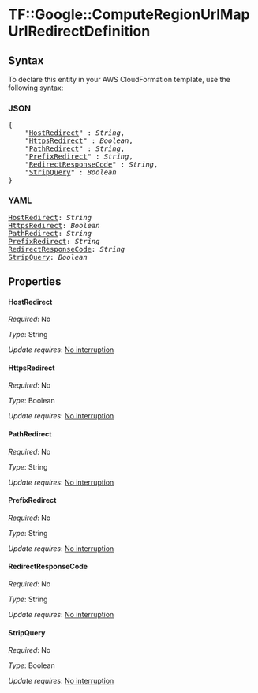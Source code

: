 # TF::Google::ComputeRegionUrlMap UrlRedirectDefinition

## Syntax

To declare this entity in your AWS CloudFormation template, use the following syntax:

### JSON

<pre>
{
    "<a href="#hostredirect" title="HostRedirect">HostRedirect</a>" : <i>String</i>,
    "<a href="#httpsredirect" title="HttpsRedirect">HttpsRedirect</a>" : <i>Boolean</i>,
    "<a href="#pathredirect" title="PathRedirect">PathRedirect</a>" : <i>String</i>,
    "<a href="#prefixredirect" title="PrefixRedirect">PrefixRedirect</a>" : <i>String</i>,
    "<a href="#redirectresponsecode" title="RedirectResponseCode">RedirectResponseCode</a>" : <i>String</i>,
    "<a href="#stripquery" title="StripQuery">StripQuery</a>" : <i>Boolean</i>
}
</pre>

### YAML

<pre>
<a href="#hostredirect" title="HostRedirect">HostRedirect</a>: <i>String</i>
<a href="#httpsredirect" title="HttpsRedirect">HttpsRedirect</a>: <i>Boolean</i>
<a href="#pathredirect" title="PathRedirect">PathRedirect</a>: <i>String</i>
<a href="#prefixredirect" title="PrefixRedirect">PrefixRedirect</a>: <i>String</i>
<a href="#redirectresponsecode" title="RedirectResponseCode">RedirectResponseCode</a>: <i>String</i>
<a href="#stripquery" title="StripQuery">StripQuery</a>: <i>Boolean</i>
</pre>

## Properties

#### HostRedirect

_Required_: No

_Type_: String

_Update requires_: [No interruption](https://docs.aws.amazon.com/AWSCloudFormation/latest/UserGuide/using-cfn-updating-stacks-update-behaviors.html#update-no-interrupt)

#### HttpsRedirect

_Required_: No

_Type_: Boolean

_Update requires_: [No interruption](https://docs.aws.amazon.com/AWSCloudFormation/latest/UserGuide/using-cfn-updating-stacks-update-behaviors.html#update-no-interrupt)

#### PathRedirect

_Required_: No

_Type_: String

_Update requires_: [No interruption](https://docs.aws.amazon.com/AWSCloudFormation/latest/UserGuide/using-cfn-updating-stacks-update-behaviors.html#update-no-interrupt)

#### PrefixRedirect

_Required_: No

_Type_: String

_Update requires_: [No interruption](https://docs.aws.amazon.com/AWSCloudFormation/latest/UserGuide/using-cfn-updating-stacks-update-behaviors.html#update-no-interrupt)

#### RedirectResponseCode

_Required_: No

_Type_: String

_Update requires_: [No interruption](https://docs.aws.amazon.com/AWSCloudFormation/latest/UserGuide/using-cfn-updating-stacks-update-behaviors.html#update-no-interrupt)

#### StripQuery

_Required_: No

_Type_: Boolean

_Update requires_: [No interruption](https://docs.aws.amazon.com/AWSCloudFormation/latest/UserGuide/using-cfn-updating-stacks-update-behaviors.html#update-no-interrupt)

